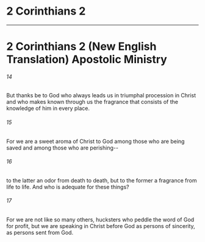 # 2 Corinthians 2
***

# 2 Corinthians 2 (New English Translation) Apostolic Ministry 

###### 14 
But thanks be to God who always leads us in triumphal procession in Christ and who makes known through us the fragrance that consists of the knowledge of him in every place. 

###### 15 
For we are a sweet aroma of Christ to God among those who are being saved and among those who are perishing-- 

###### 16 
to the latter an odor from death to death, but to the former a fragrance from life to life. And who is adequate for these things? 

###### 17 
For we are not like so many others, hucksters who peddle the word of God for profit, but we are speaking in Christ before God as persons of sincerity, as persons sent from God.
